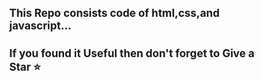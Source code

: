 This Repo consists code of html,css,and javascript...
-------------------------------------------------------
If you found it Useful then don't forget to Give a Star ⭐
-------------------------------------------------------
